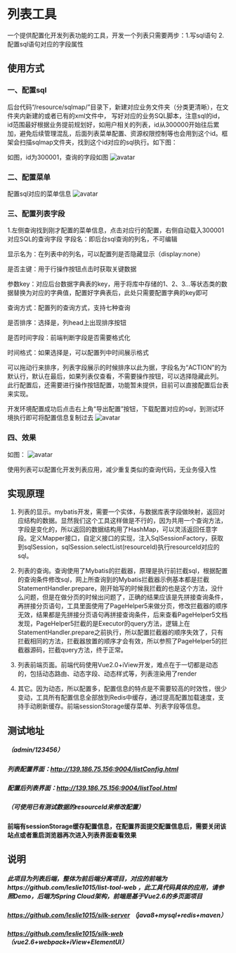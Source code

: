 # 列表工具
一个提供配置化开发列表功能的工具，开发一个列表只需要两步：1.写sql语句 2.配置sql语句对应的字段属性

## 使用方式

### 一、配置sql
后台代码“/resource/sqlmap/”目录下，新建对应业务文件夹（分类更清晰），在文件夹内新建的或者已有的xml文件中， 写好对应的业务SQL脚本，注意sql的id，id范围最好根据业务提前规划好，如用户相关的列表，id从300000开始往后累加，避免后续管理混乱，后面列表菜单配置、资源权限控制等也会用到这个id。框架会扫描sqlmap文件夹，找到这个id对应的sql执行。如下图：

如图，id为300001，查询的字段如图
![avatar](https://upload-images.jianshu.io/upload_images/13491503-32d3d0bdd5ef16cd.png?imageMogr2/auto-orient/strip|imageView2/2/w/1200/format/webp)

### 二、配置菜单
配置sql对应的菜单信息
![avatar](https://upload-images.jianshu.io/upload_images/13491503-5d091b877e28e24b.png?imageMogr2/auto-orient/strip|imageView2/2/w/1200/format/webp)

### 三、配置列表字段
1.左侧查询找到刚才配置的菜单信息，点击对应行的配置，右侧自动载入300001对应SQL的查询字段
字段名：即后台sql查询的列名，不可编辑

显示名为：在列表中的列名，可以配置列是否隐藏显示（display:none）

是否主键：用于行操作按钮点击时获取关键数据

参数key：对应后台数据字典表的key，用于将库中存储的1、2、3...等状态类的数据替换为对应的字典值，配置好字典表后，此处只需要配置字典的key即可

查询方式：配置列的查询方式，支持七种查询

是否排序：选择是，列head上出现排序按钮

是否时间字段：前端判断字段是否需要格式化

时间格式：如果选择是，可以配置列中时间展示格式

可以拖动行来排序，列表字段展示的时候排序以此为据，字段名为“ACTION”的为默认行，默认在最后，如果列表仅查看，不需要操作按钮，可以选择隐藏此列。 此行配置后，还需要进行操作按钮配置，功能暂未提供，目前可以直接配置后台表来实现。

开发环境配置成功后点击右上角“导出配置”按钮，下载配置对应的sql，到测试环境执行即可将配置信息复制过去
![avatar](https://upload-images.jianshu.io/upload_images/13491503-688c7fd227aa0230.png?imageMogr2/auto-orient/strip|imageView2/2/w/1200/format/webp)

### 四、效果
如图：
![avatar](https://upload-images.jianshu.io/upload_images/13491503-0d29cc8031c61cca.png?imageMogr2/auto-orient/strip|imageView2/2/w/1200/format/webp)

使用列表可以配置化开发列表应用，减少重复类似的查询代码，无业务侵入性

## 实现原理
1. 列表的显示。mybatis开发，需要一个实体，与数据库表字段做映射，返回对应结构的数据。显然我们这个工具这样做是不行的，因为共用一个查询方法，字段是变化的，所以返回的数据结构用了HashMap，可以灵活返回任意字段。定义Mapper接口，自定义接口的实现，注入SqlSessionFactory，获取到sqlSession，sqlSession.selectList(resourceId)执行resourceId对应的sql。

2. 列表的查询。查询使用了Mybatis的拦截器，原理是执行前拦截sql，根据配置的查询条件修改sql，网上所查询到的Mybatis拦截器示例基本都是拦截StatementHandler.prepare，刚开始写的时候我拦截的也是这个方法，没什么问题，但是在做分页的时候出问题了，正确的结果应该是先拼接查询条件，再拼接分页语句，工具里面使用了PageHelper5来做分页，修改拦截器的顺序无效，结果都是先拼接分页语句再拼接查询条件，后来查看PageHelper5文档发现，PageHelper5拦截的是Executor的query方法，逻辑上在StatementHandler.prepare之前执行，所以配置拦截器的顺序失效了，只有拦截相同的方法，拦截器放置的顺序才会有效，所以参照了PageHelper5的拦截器源码，拦截query方法，终于正常。

3. 列表前端页面。前端代码使用Vue2.0+iView开发，难点在于一切都是动态的，包括动态路由、动态字段、动态样式等，列表渲染用了render

4. 其它。因为动态，所以配置多，配置信息的特点是不需要较高的时效性，很少变动，工具所有配置信息全部放到Redis中缓存，通过提高配置加载速度，支持手动刷新缓存。前端sessionStorage缓存菜单、列表字段等信息。

## 测试地址
##### （admin/123456）
##### 列表配置界面：http://139.186.75.156:9004/listConfig.html
##### 配置后列表界面：http://139.186.75.156:9004/listTool.html 
##### （可使用已有测试数据的resourceId来修改配置）
#### 前端有sessionStorage缓存配置信息，在配置界面提交配置信息后，需要关闭该站点或者重启浏览器再次进入列表界面查看效果

## 说明
##### 此项目为列表后端，整体为前后端分离项目，对应的前端为https://github.com/leslie1015/list-tool-web ，此工具代码具体的应用，请参照Demo，后端为Spring Cloud架构，前端是基于Vue2.6的多页面项目
##### https://github.com/leslie1015/silk-server （java8+mysql+redis+maven）
##### https://github.com/leslie1015/silk-web （vue2.6+webpack+iView+ElementUI）
